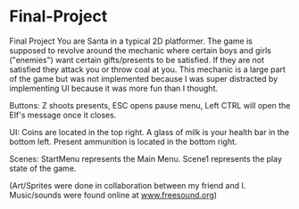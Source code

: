 # Final-Project
Final Project
You are Santa in a typical 2D platformer. The game is supposed to revolve around the mechanic where certain boys and girls ("enemies")
want certain gifts/presents to be satisfied. If they are not satisfied they attack you or throw coal at you. This mechanic is a large part
of the game but was not implemented because I was super distracted by implementing UI because it was more fun than I thought.

Buttons: Z shoots presents, ESC opens pause menu, Left CTRL will open the Elf's message once it closes.

UI: Coins are located in the top right. A glass of milk is your health bar in the bottom left. Present ammunition is located in the bottom right.

Scenes: StartMenu represents the Main Menu. Scene1 represents the play state of the game.

(Art/Sprites were done in collaboration between my friend and I. Music/sounds were found online at www.freesound.org)
